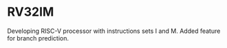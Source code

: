 # RV32IM
Developing RISC-V processor with instructions sets I and M. 
Added feature for branch prediction. 
